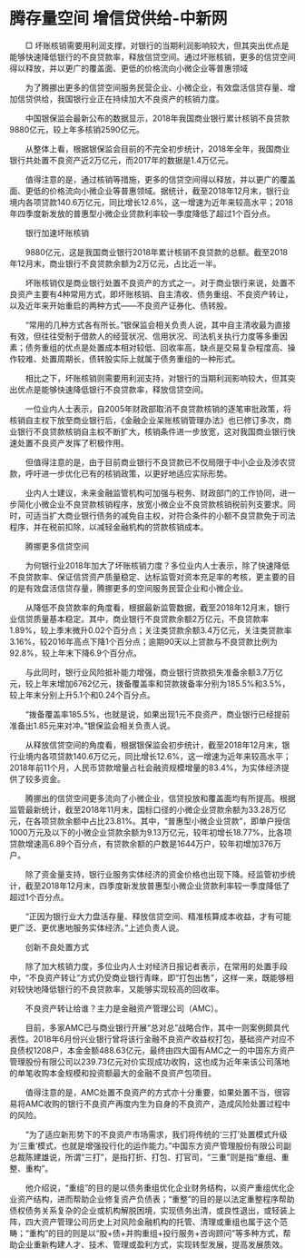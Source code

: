 # 腾存量空间 增信贷供给-中新网

　　□ 坏账核销需要用利润支撑，对银行的当期利润影响较大，但其突出优点是能够快速降低银行的不良贷款率，释放信贷空间。通过坏账核销，更多的信贷空间得以释放，并以更广的覆盖面、更低的价格流向小微企业等普惠领域

　　为了腾挪出更多的信贷空间服务民营企业、小微企业，有效盘活信贷存量、增加信贷供给，我国银行业正在持续加大不良资产的核销力度。

　　中国银保监会最新公布的数据显示，2018年我国商业银行累计核销不良贷款9880亿元，较上年多核销2590亿元。

　　从整体上看，根据银保监会目前的不完全初步统计，2018年全年，我国商业银行共处置不良资产近2万亿元，而2017年的数据是1.4万亿元。

　　值得注意的是，通过核销等措施，更多的信贷空间得以释放，并以更广的覆盖面、更低的价格流向小微企业等普惠领域。据统计，截至2018年12月末，银行业境内各项贷款140.6万亿元，同比增长12.6%，这一增速为近年来较高水平；2018年四季度新发放的普惠型小微企业贷款利率较一季度降低了超过1个百分点。

　　银行加速坏账核销

　　9880亿元，这是我国商业银行2018年累计核销不良贷款的总额。截至2018年12月末，商业银行不良贷款余额为2万亿元，占比近一半。

　　坏账核销仅是商业银行处置不良资产的方式之一。对于商业银行来说，处置不良资产主要有4种常用方式，即坏账核销、自主清收、债务重组、不良资产转让，以及近年来开始重启的两种方式——不良资产证券化、债转股。

　　“常用的几种方式各有所长。”银保监会相关负责人说，其中自主清收最为直接有效，但往往受制于借款人的经营状况、信用状况、司法机关执行力度等多重因素；债务重组的优点是处置成本相对较低、回收率高，缺点是交易复杂程度高、操作较难、处置周期长，债转股实际上就属于债务重组的一种形式。

　　相比之下，坏账核销则需要用利润支持，对银行的当期利润影响较大，但其突出优点是能够快速降低银行不良贷款率，释放信贷空间。

　　一位业内人士表示，自2005年财政部取消不良贷款核销的逐笔审批政策，将核销自主权下放至商业银行后，《金融企业呆账核销管理办法》也已修订多次，商业银行不良贷款核销自主权不断扩大，核销条件进一步放宽，这对我国商业银行快速处置不良资产发挥了积极作用。

　　但值得注意的是，由于目前商业银行不良贷款已不仅局限于中小企业及涉农贷款，呼吁进一步优化已有的核销政策，以更好地适应实际形势。

　　业内人士建议，未来金融监管机构可加强与税务、财政部门的工作协同，进一步简化小微企业不良贷款核销程序，放宽小微企业不良贷款核销税前列支要求。同时，可适当扩大商业银行债务的减免自主权，对符合条件的小额不良贷款免于司法程序，并在税前扣除，以减轻金融机构的贷款核销成本。

　　腾挪更多信贷空间

　　为何银行业2018年加大了坏账核销力度？多位业内人士表示，除了快速降低不良贷款率、保证信贷资产质量稳定、达标监管对资本充足率的考核，更主要的目的是有效盘活信贷存量，腾挪更多的空间服务民营企业和小微企业。

　　从降低不良贷款率的角度看，根据最新监管数据，截至2018年12月末，银行业信贷质量基本稳定。其中，商业银行不良贷款余额2万亿元，不良贷款率1.89%，较上季末微升0.02个百分点；关注类贷款余额3.4万亿元，关注类贷款率3.16%，较2016年高点下降1个百分点；逾期90天以上贷款与不良贷款比例为92.8%，较上年末下降6.9个百分点。

　　与此同时，银行业风险抵补能力增强，商业银行贷款损失准备余额3.7万亿元，较上年末增加6762亿元，拨备覆盖率和贷款拨备率分别为185.5%和3.5%，较上年末分别上升5.1个和0.24个百分点。

　　“拨备覆盖率185.5%，也就是说，如果出现1元不良资产，商业银行已经提前准备出1.85元来对冲。”银保监会相关负责人说。

　　从释放信贷空间的角度看，根据银保监会初步统计，截至2018年12月末，银行业境内各项贷款140.6万亿元，同比增长12.6%，这一增速为近年来较高水平；2018年前11个月，人民币贷款增量占社会融资规模增量的83.4%，为实体经济提供了较多资金。

　　腾挪出的信贷空间更多流向了小微企业，信贷投放和覆盖面均有所提高。根据监管最新统计，截至2018年11月末，国标口径的小微企业贷款余额为33.28万亿元，在各项贷款余额中占比23.81%。其中，“普惠型小微企业贷款”，即单户授信1000万元及以下的小微企业贷款余额为9.13万亿元，较年初增长18.77%，比各项贷款增速高6.89个百分点，有贷款余额的户数是1644万户，较年初增加376万户。

　　除了资金量支持，银行业服务实体经济的资金价格也出现下降。经监管初步统计，截至2018年12月末，四季度新发放普惠型小微企业贷款利率较一季度降低了超过1个百分点。

　　“正因为银行业大力盘活存量、释放信贷空间、精准核算成本收益，才有可能更广泛、更优惠地服务实体经济。”上述负责人说。

　　创新不良处置方式

　　除了加大核销力度，多位业内人士对经济日报记者表示，在常用的处置手段中，“不良资产转让”方式仍受商业银行青睐，即“打包出售”，这样一来，既能够相对较快地降低银行的不良贷款率，又能够实现较高的回收率。

　　不良资产转让给谁？主力是金融资产管理公司（AMC）。

　　目前，多家AMC已与商业银行开展“总对总”战略合作，其中一则案例颇具代表性。2018年6月份兴业银行曾将该行金融不良资产收益权打包，基础资产对应不良债权1208户，本金金额488.63亿元，最终由四大国有AMC之一的中国东方资产管理股份有限公司以239.73亿元对价实现成功收购，这也成为近年来该公司落地的单笔收购本金规模和投资额最大的金融不良资产包项目。

　　值得注意的是，AMC处置不良资产的方式亦十分重要，如果处置不当，很容易将AMC收购的银行不良资产再度内生为自身的不良资产，造成风险处置过程中的风险。

　　“为了适应新形势下的不良资产市场需求，我们将传统的‘三打’处置模式升级为‘三重’模式，也就是增强投行化的运作能力。”中国东方资产管理股份有限公司副总裁陈建雄说，所谓“三打”，是指打折、打包、打官司，“三重”则是指“重组、重整、重构”。

　　他介绍说，“重组”的目的是以债务重组优化企业财务结构，以资产重组优化企业资产结构，进而帮助企业修复资产负债表；“重整”的目的是以法定重整程序帮助债权债务关系复杂的企业或机构解脱困境，实现债务出清，或良性退出，或轻装上阵，四大资产管理公司历史上对风险金融机构的托管、清理或重组也属于这个范畴；“重构”的目的则是以“股+债+并购重组+投行服务+咨询顾问”等多种方式，帮助企业重新构建人才、技术、管理或盈利方式，实现转型发展，提高发展质效。 
